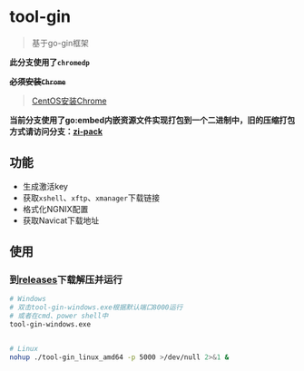 # tool-gin

> 基于go-gin框架

**此分支使用了`chromedp`**

~~**必须安装`Chrome`**~~

> [CentOS安装Chrome](https://www.bajins.com/System/CentOS.html#chrome)


**当前分支使用了go:embed内嵌资源文件实现打包到一个二进制中，旧的压缩打包方式请访问分支：[zi-pack](https://github.com/woytu/tool-gin/tree/zip-pack)**



## 功能

- 生成激活key
- 获取`xshell`、`xftp`、`xmanager`下载链接
- 格式化NGNIX配置
- 获取Navicat下载地址


## 使用

### 到[releases](https://github.com/woytu/tool-gin/releases)下载解压并运行

```bash
# Windows
# 双击tool-gin-windows.exe根据默认端口8000运行
# 或者在cmd、power shell中
tool-gin-windows.exe


# Linux
nohup ./tool-gin_linux_amd64 -p 5000 >/dev/null 2>&1 &
```

